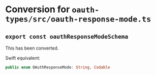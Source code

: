 # Conversion for `oauth-types/src/oauth-response-mode.ts`

## `export const oauthResponseModeSchema`

This has been converted.

Swift equivalent:

```swift
public enum OAuthResponseMode: String, Codable
```
